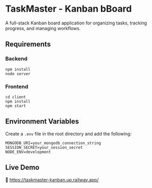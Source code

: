 <h1> TaskMaster - Kanban bBoard</h1>

<p>A full-stack Kanban board application for organizing tasks, tracking progress, and managing workflows.</p>



<h2> Requirements</h2>

<h3>Backend</h3>
<pre><code>npm install
node server</code></pre>

<h3>Frontend</h3>
<pre><code>cd client
npm install
npm start</code></pre>



<h2> Environment Variables</h2>

<p>Create a <code>.env</code> file in the root directory and add the following:</p>

<pre><code>MONGODB_URI=your_mongodb_connection_string
SESSION_SECRET=your_session_secret
NODE_ENV=development</code></pre>



<h2> Live Demo</h2>

<p>🔗 <a href="https://taskmaster-kanban.up.railway.app/" target="_blank">https://taskmaster-kanban.up.railway.app/</a></p>



